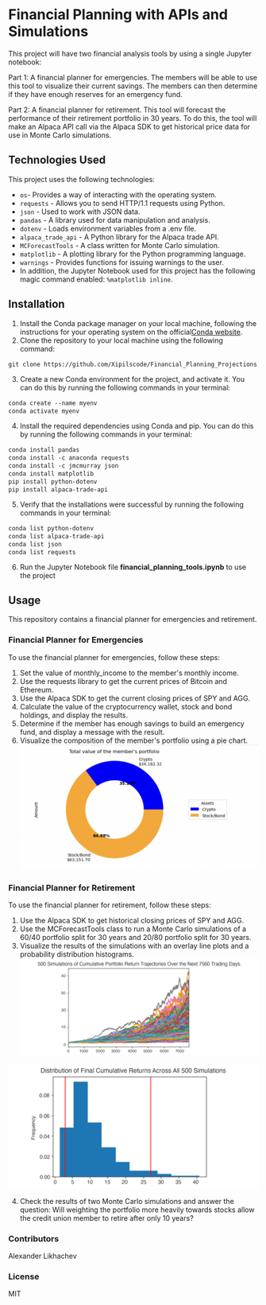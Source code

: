 # Financial Planning with APIs and Simulations

This project will have two financial analysis tools by using a single Jupyter notebook:

Part 1: A financial planner for emergencies. The members will be able to use this tool to visualize their current savings. The members can then determine if they have enough reserves for an emergency fund.

Part 2: A financial planner for retirement. This tool will forecast the performance of their retirement portfolio in 30 years. To do this, the tool will make an Alpaca API call via the Alpaca SDK to get historical price data for use in Monte Carlo simulations.

## Technologies Used
This project uses the following technologies:

* `os`- Provides a way of interacting with the operating system.
* `requests` - Allows you to send HTTP/1.1 requests using Python.
* `json` - Used to work with JSON data.
* `pandas` - A library used for data manipulation and analysis.
* `dotenv` - Loads environment variables from a .env file.
* `alpaca_trade_api` - A Python library for the Alpaca trade API.
* `MCForecastTools` - A class written for Monte Carlo simulation.
* `matplotlib` - A plotting library for the Python programming language.
* `warnings` - Provides functions for issuing warnings to the user.
* In addition, the Jupyter Notebook used for this project has the following magic command enabled: `%matplotlib inline`.

## Installation
1. Install the Conda package manager on your local machine, following the instructions for your operating system on the official[Conda website](https://docs.conda.io/projects/conda/en/latest/user-guide/install/).
2. Clone the repository to your local machine using the following command:
```
git clone https://github.com/Xipilscode/Financial_Planning_Projections

```
3. Create a new Conda environment for the project, and activate it. You can do this by running the following commands in your terminal:
```
conda create --name myenv
conda activate myenv

```
4. Install the required dependencies using Conda and pip. You can do this by running the following commands in your terminal:
```
conda install pandas
conda install -c anaconda requests
conda install -c jmcmurray json
conda install matplotlib
pip install python-dotenv
pip install alpaca-trade-api

```
5. Verify that the installations were successful by running the following commands in your terminal:
```
conda list python-dotenv
conda list alpaca-trade-api
conda list json
conda list requests

```
6. Run the Jupyter Notebook file **financial_planning_tools.ipynb** to use the project

## Usage

This repository contains a financial planner for emergencies and retirement.

### Financial Planner for Emergencies
To use the financial planner for emergencies, follow these steps:

1. Set the value of monthly_income to the member's monthly income.
2. Use the requests library to get the current prices of Bitcoin and Ethereum.
3. Use the Alpaca SDK to get the current closing prices of SPY and AGG.
4. Calculate the value of the cryptocurrency wallet, stock and bond holdings, and display the results.
5. Determine if the member has enough savings to build an emergency fund, and display a message with the result.
6. Visualize the composition of the member's portfolio using a pie chart.
![Pie chart example:](Images/User's_portfolio_pie_chart.png)

### Financial Planner for Retirement
To use the financial planner for retirement, follow these steps:

1. Use the Alpaca SDK to get historical closing prices of SPY and AGG.
2. Use the MCForecastTools class to run a Monte Carlo simulations of a 60/40 portfolio split for 30 years and 20/80 portfolio split for 30 years.
3. Visualize the results of the simulations with an overlay line plots and a probability distribution histograms.
![Monte Carlo simulation verlay line plot example:](Images/5-4-monte-carlo-line-plot.png)

![Probability distribution histogram example:](Images/5-4-monte-carlo-histogram.png)

4. Check the results of two Monte Carlo simulations and answer the question: Will weighting the portfolio more heavily towards stocks allow the credit union member to retire after only 10 years?

### Contributors
Alexander Likhachev

### License
MIT